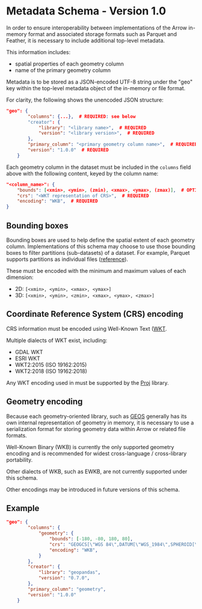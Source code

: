 # Metadata Schema - Version 1.0

In order to ensure interoperability between implementations of the Arrow in-memory format
and associated storage formats such as Parquet and Feather, it is necessary to
include additional top-level metadata.

This information includes:

-   spatial properties of each geometry column
-   name of the primary geometry column

Metadata is to be stored as a JSON-encoded UTF-8 string under the "geo" key within the
top-level metadata object of the in-memory or file format.

For clarity, the following shows the unencoded JSON structure:

```json
"geo": {
        "columns": {...},  # REQUIRED: see below
        "creator": {
            "library": "<library name>",  # REQUIRED
            "version": "<library version>",  # REQUIRED
        },
        "primary_column": "<primary geometry column name>",  # REQUIRED
        "version": "1.0.0"  # REQUIRED
    }
```

Each geometry column in the dataset must be included in the `columns` field above
with the following content, keyed by the column name:

```json
"<column_name>": {
    "bounds": [<xmin>, <ymin>, (zmin), <xmax>, <ymax>, (zmax)],  # OPTIONAL
    "crs": "<WKT representation of CRS>",  # REQUIRED
    "encoding": "WKB",  # REQUIRED
}
```

## Bounding boxes

Bounding boxes are used to help define the spatial extent of each geometry column.
Implementations of this schema may choose to use those bounding boxes to filter
partitions (sub-datasets) of a dataset. For example, Parquet supports partitions
as individual files ([reference](https://arrow.apache.org/docs/python/parquet.html?highlight=pyarrow%20parquet%20partition#partitioned-datasets-multiple-files)).

These must be encoded with the minimum and maximum values of each dimension:

-   2D: `[<xmin>, <ymin>, <xmax>, <ymax>]`
-   3D: `[<xmin>, <ymin>, <zmin>, <xmax>, <ymax>, <zmax>]`

## Coordinate Reference System (CRS) encoding

CRS information must be encoded using Well-Known Text ([WKT](https://proj.org/faq.html#what-is-the-best-format-for-describing-coordinate-reference-systems).

Multiple dialects of WKT exist, including:

-   GDAL WKT
-   ESRI WKT
-   WKT2:2015 (ISO 19162:2015)
-   WKT2:2018 (ISO 19162:2018)

Any WKT encoding used in must be supported by the
[Proj](https://proj.org/index.html) library.

## Geometry encoding

Because each geometry-oriented library, such as [GEOS](https://github.com/libgeos/geos)
generally has its own internal representation of geometry in memory, it is
necessary to use a serialization format for storing geometry data within
Arrow or related file formats.

Well-Known Binary (WKB) is currently the only supported geometry encoding and
is recommended for widest cross-language / cross-library portability.

Other dialects of WKB, such as EWKB, are not currently supported under this schema.

Other encodings may be introduced in future versions of this schema.

## Example

```json
"geo": {
        "columns": {
            "geometry": {
                "bounds": [-180, -80, 180, 80],
                "crs": "GEOGCS[\"WGS 84\",DATUM[\"WGS_1984\",SPHEROID[\"WGS 84\",6378137,298.257223563,AUTHORITY[\"EPSG\","7030"]],AUTHORITY[\"EPSG\","6326"]],PRIMEM[\"Greenwich\",0,AUTHORITY[\"EPSG\",\"8901\"]],UNIT[\"degree\",0.01745329251994328,AUTHORITY[\"EPSG\",\"9122\"]],AUTHORITY[\"EPSG\",\"4326\"]]",
                "encoding": "WKB",
            }
        },
        "creator": {
            "library": "geopandas",
            "version": "0.7.0",
        },
        "primary_column": "geometry",
        "version": "1.0.0"
    }
```
